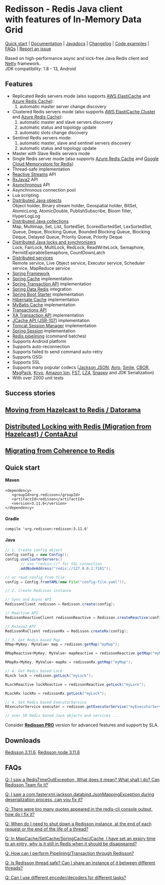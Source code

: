 # Redisson - Redis Java client<br/>with features of In-Memory Data Grid

[Quick start](https://github.com/redisson/redisson#quick-start) | [Documentation](https://github.com/redisson/redisson/wiki/Table-of-Content) | [Javadocs](http://www.javadoc.io/doc/org.redisson/redisson/3.11.5) | [Changelog](https://github.com/redisson/redisson/blob/master/CHANGELOG.md) | [Code examples](https://github.com/redisson/redisson-examples) | [FAQs](https://github.com/redisson/redisson/wiki/16.-FAQ) | [Report an issue](https://github.com/redisson/redisson/issues/new)

Based on high-performance async and lock-free Java Redis client and [Netty](http://netty.io) framework.  
JDK compatibility:  1.8 - 13, Android  

## Features

* Replicated Redis servers mode (also supports [AWS ElastiCache](http://docs.aws.amazon.com/AmazonElastiCache/latest/UserGuide/Replication.html) and [Azure Redis Cache](https://azure.microsoft.com/en-us/services/cache/)):
    1. automatic master server change discovery
* Clustered Redis servers mode (also supports [AWS ElastiCache Cluster](http://docs.aws.amazon.com/AmazonElastiCache/latest/UserGuide/Clusters.html) and [Azure Redis Cache](https://azure.microsoft.com/en-us/services/cache/)):
    1. automatic master and slave servers discovery
    2. automatic status and topology update
    3. automatic slots change discovery
* Sentinel Redis servers mode: 
    1. automatic master, slave and sentinel servers discovery
    2. automatic status and topology update
* Master with Slave Redis servers mode  
* Single Redis server mode (also supports [Azure Redis Cache](https://azure.microsoft.com/en-us/services/cache/) and [Google Cloud Memorystore for Redis](https://cloud.google.com/memorystore/docs/redis/)) 
* Thread-safe implementation  
* [Reactive Streams](https://github.com/redisson/redisson/wiki/3.-operations-execution#32-reactive-way) API  
* [RxJava2](https://github.com/redisson/redisson/wiki/3.-operations-execution#32-reactive-way) API  
* [Asynchronous](https://github.com/redisson/redisson/wiki/3.-operations-execution#31-async-way) API  
* Asynchronous connection pool  
* Lua scripting  
* [Distributed Java objects](https://github.com/redisson/redisson/wiki/6.-Distributed-objects)  
    Object holder, Binary stream holder, Geospatial holder, BitSet, AtomicLong, AtomicDouble, PublishSubscribe,
    Bloom filter, HyperLogLog
* [Distributed Java collections](https://github.com/redisson/redisson/wiki/7.-Distributed-collections)  
    Map, Multimap, Set, List, SortedSet, ScoredSortedSet, LexSortedSet, Queue, Deque, Blocking Queue, Bounded Blocking Queue, Blocking Deque, Delayed Queue, Priority Queue, Priority Deque
* [Distributed Java locks and synchronizers](https://github.com/redisson/redisson/wiki/8.-Distributed-locks-and-synchronizers)  
    Lock, FairLock, MultiLock, RedLock, ReadWriteLock, Semaphore, PermitExpirableSemaphore, CountDownLatch
* [Distributed services](https://github.com/redisson/redisson/wiki/9.-distributed-services)  
    Remote service, Live Object service, Executor service, Scheduler service, MapReduce service
* [Spring Framework](https://github.com/redisson/redisson/wiki/14.-Integration%20with%20frameworks#141-spring-framework)
* [Spring Cache](https://github.com/redisson/redisson/wiki/14.-Integration%20with%20frameworks/#142-spring-cache) implementation
* [Spring Transaction API](https://github.com/redisson/redisson/wiki/14.-Integration-with-frameworks/#147-spring-transaction-manager) implementation
* [Spring Data Redis](https://github.com/redisson/redisson/wiki/14.-Integration-with-frameworks/#148-spring-data-redis) integration
* [Spring Boot Starter](https://github.com/redisson/redisson/wiki/14.-Integration-with-frameworks/#149-spring-boot-starter) implementation
* [Hibernate Cache](https://github.com/redisson/redisson/tree/master/redisson-hibernate) implementation
* [MyBatis Cache](https://github.com/redisson/redisson/tree/master/redisson-mybatis) implementation
* [Transactions API](https://github.com/redisson/redisson/wiki/10.-Additional-features#104-transactions)
* [XA Transaction API](https://github.com/redisson/redisson/wiki/10.-additional-features/#105-xa-transactions) implementation
* [JCache API (JSR-107)](https://github.com/redisson/redisson/wiki/14.-Integration%20with%20frameworks/#144-jcache-api-jsr-107-implementation) implementation
* [Tomcat Session Manager](https://github.com/redisson/redisson/wiki/14.-Integration%20with%20frameworks#145-tomcat-redis-session-manager) implementation
* [Spring Session](https://github.com/redisson/redisson/wiki/14.-Integration%20with%20frameworks/#146-spring-session) implementation
* [Redis pipelining](https://github.com/redisson/redisson/wiki/10.-additional-features#102-execution-batches-of-commands) (command batches)
* Supports Android platform  
* Supports auto-reconnection  
* Supports failed to send command auto-retry  
* Supports OSGi  
* Supports SSL  
* Supports many popular codecs ([Jackson JSON](https://github.com/FasterXML/jackson), [Avro](http://avro.apache.org/), [Smile](http://wiki.fasterxml.com/SmileFormatSpec), [CBOR](http://cbor.io/), [MsgPack](http://msgpack.org/), [Kryo](https://github.com/EsotericSoftware/kryo), [Amazon Ion](https://amzn.github.io/ion-docs/), [FST](https://github.com/RuedigerMoeller/fast-serialization), [LZ4](https://github.com/jpountz/lz4-java), [Snappy](https://github.com/xerial/snappy-java) and JDK Serialization)
* With over 2000 unit tests  
<!--
Used by
================================
[![Siemens](https://redisson.org/assets/logos/client29.png "Siemens")](https://www.siemens.com) &nbsp;&nbsp;&nbsp;
[![BMW GROUP](https://redisson.org/assets/logos/client27.png "BMW GROUP")](https://www.bmwgroup.com) &nbsp;&nbsp;&nbsp;
[![AIG](https://redisson.org/assets/logos/client24.png "AIG")](https://www.aig.com/) &nbsp;&nbsp;&nbsp;
[![S&P Global](https://redisson.org/assets/logos/client20.png "S&P Global")](https://www.spglobal.com/) &nbsp;&nbsp;&nbsp;
[![SAP](https://redisson.org/assets/logos/client12.png "SAP")](http://www.sap.com/) &nbsp;&nbsp;&nbsp;
[![EA](https://redisson.org/assets/logos/client1.png "EA")](http://ea.com/) &nbsp;&nbsp;&nbsp;
[![Adobe](https://redisson.org/assets/logos/client23.png "Adobe")](https://www.adobe.com/)  

[![Jeppesen](https://redisson.org/assets/logos/client25.png "Jeppesen")](https://www.jeppesen.com/) &nbsp;&nbsp;&nbsp;
[![BROOKHAVEN](https://redisson.org/assets/logos/client6.png "Brookhaven National Laboratory")](http://bnl.gov/) &nbsp;&nbsp;&nbsp;
[![New Relic Synthetics](https://redisson.org/assets/logos/client3.png "New Relic Synthetics")](http://newrelic.com/synthetics) &nbsp;&nbsp;&nbsp;
[![Netflix](https://redisson.org/assets/logos/client10.png "Netflix")](https://netflix.com/) &nbsp;&nbsp;&nbsp;
[![Personal Capital](https://redisson.org/assets/logos/client26.png "Personal Capital")](https://www.personalcapital.com)  

[![Singtel](https://redisson.org/assets/logos/client5.png "New Relic Synthetics")](http://singtel.com/) &nbsp;&nbsp;&nbsp;
[![Baidu](https://redisson.org/assets/logos/client2.png "Baidu")](http://baidu.com/) &nbsp;&nbsp;&nbsp;
[![Infor](https://redisson.org/assets/logos/client4.png "Infor")](http://www.infor.com/) &nbsp;&nbsp;&nbsp;
[![Crimson Hexagon](https://redisson.org/assets/logos/client7.png "Crimson Hexagon")](https://www.crimsonhexagon.com/) &nbsp;&nbsp;&nbsp;
[![ContaAzul](https://redisson.org/assets/logos/client18.png "ContaAzul")](https://contaazul.com/)&nbsp;&nbsp;&nbsp;
[![马蜂窝](https://redisson.org/assets/logos/client33.png "马蜂窝")](http://www.mafengwo.cn/)  

[![Datorama](https://redisson.org/assets/logos/client8.png "Datorama")](https://datorama.com/)&nbsp;&nbsp;&nbsp;
[![Ticketmaster](https://redisson.org/assets/logos/client14.png "Ticketmaster")](http://www.ticketmaster.com/)&nbsp;&nbsp;&nbsp;
[![NAB](https://redisson.org/assets/logos/client11.png "NAB")](https://www.nab.com.au/)&nbsp;&nbsp;&nbsp;
[![Juniper](https://redisson.org/assets/logos/client31.png "Juniper")](https://www.juniper.net/)&nbsp;&nbsp;&nbsp;
[![火币](https://redisson.org/assets/logos/client32.png "火币")](https://www.huobi.com/)&nbsp;&nbsp;&nbsp;

[![Alibaba](https://redisson.org/assets/logos/client19.png "Alibaba")](http://www.alibaba-inc.com)&nbsp;&nbsp;&nbsp;
[![Flipkart](https://redisson.org/assets/logos/client21.png "Flipkart")](https://www.flipkart.com/)&nbsp;&nbsp;&nbsp;
[![Invaluable](https://redisson.org/assets/logos/client13.png "Invaluable")](http://www.invaluable.com/)&nbsp;&nbsp;&nbsp;
[![BBK](https://redisson.org/assets/logos/client22.png "BBK")](http://www.gdbbk.com/)  
[![SULAKE](https://redisson.org/assets/logos/client17.png "SULAKE")](http://www.sulake.com/)

<sub>Logos, product names and all other trademarks displayed on this page belong to their respective holders and used for identification purposes only. Use of these trademarks, names and brands does not imply endorsement.</sub>
-->
## Success stories

## [Moving from Hazelcast to Redis  /  Datorama](https://engineering.datorama.com/moving-from-hazelcast-to-redis-b90a0769d1cb)  
## [Distributed Locking with Redis (Migration from Hazelcast)  /  ContaAzul](https://carlosbecker.com/posts/distributed-locks-redis/)  
## [Migrating from Coherence to Redis](https://www.youtube.com/watch?v=JF5R2ucKTEg)  


## Quick start

#### Maven 
    <dependency>
       <groupId>org.redisson</groupId>
       <artifactId>redisson</artifactId>
       <version>3.11.6</version>
    </dependency>  


#### Gradle
    compile 'org.redisson:redisson:3.11.6'  

#### Java

```java
// 1. Create config object
Config config = new Config();
config.useClusterServers()
       // use "rediss://" for SSL connection
      .addNodeAddress("redis://127.0.0.1:7181");

// or read config from file
config = Config.fromYAML(new File("config-file.yaml")); 
```

```java
// 2. Create Redisson instance

// Sync and Async API
RedissonClient redisson = Redisson.create(config);

// Reactive API
RedissonReactiveClient redissonReactive = Redisson.createReactive(config);

// RxJava2 API
RedissonRxClient redissonRx = Redisson.createRx(config);
```

```java
// 3. Get Redis based Map
RMap<MyKey, MyValue> map = redisson.getMap("myMap");

RMapReactive<MyKey, MyValue> mapReactive = redissonReactive.getMap("myMap");

RMapRx<MyKey, MyValue> mapRx = redissonRx.getMap("myMap");
```

```java
// 4. Get Redis based Lock
RLock lock = redisson.getLock("myLock");

RLockReactive lockReactive = redissonReactive.getLock("myLock");

RLockRx lockRx = redissonRx.getLock("myLock");
```

```java
// 4. Get Redis based ExecutorService
RExecutorService executor = redisson.getExecutorService("myExecutorService");

// over 50 Redis based Java objects and services ...

```

Consider __[Redisson PRO](https://redisson.pro)__ version for advanced features and support by SLA.

## Downloads
   
[Redisson 3.11.6](https://repository.sonatype.org/service/local/artifact/maven/redirect?r=central-proxy&g=org.redisson&a=redisson&v=3.11.6&e=jar),
[Redisson node 3.11.6](https://repository.sonatype.org/service/local/artifact/maven/redirect?r=central-proxy&g=org.redisson&a=redisson-all&v=3.11.6&e=jar)  

## FAQs

[Q: I saw a RedisTimeOutException, What does it mean? What shall I do? Can Redisson Team fix it?](https://github.com/redisson/redisson/wiki/16.-FAQ#q-i-saw-a-redistimeoutexception-what-does-it-mean-what-shall-i-do-can-redisson-team-fix-it)

[Q: I saw a com.fasterxml.jackson.databind.JsonMappingException during deserialization process, can you fix it?](https://github.com/redisson/redisson/wiki/16.-FAQ#q-i-saw-a-comfasterxmljacksondatabindjsonmappingexception-during-deserialization-process-can-you-fix-it)

[Q: There were too many quotes appeared in the redis-cli console output, how do I fix it?](https://github.com/redisson/redisson/wiki/16.-FAQ#q-there-were-too-many-quotes-appeared-in-the-redis-cli-console-output-how-do-i-fix-it)

[Q: When do I need to shut down a Redisson instance, at the end of each request or the end of the life of a thread?](https://github.com/redisson/redisson/wiki/16.-FAQ#q-when-do-i-need-to-shut-down-a-redisson-instance-at-the-end-of-each-request-or-the-end-of-the-life-of-a-thread)

[Q: In MapCache/SetCache/SpringCache/JCache, I have set an expiry time to an entry, why is it still in Redis when it should be disappeared?](https://github.com/redisson/redisson/wiki/16.-FAQ#q-in-mapcachesetcachespringcachejcache-i-have-set-an-expiry-time-to-an-entry-why-is-it-still-in-redis-when-it-should-be-disappeared)

[Q: How can I perform Pipelining/Transaction through Redisson?](https://github.com/redisson/redisson/wiki/16.-FAQ#q-how-can-i-perform-pipeliningtransaction-through-redisson)

[Q: Is Redisson thread safe? Can I share an instance of it between different threads?](https://github.com/redisson/redisson/wiki/16.-FAQ#q-is-redisson-thread-safe-can-i-share-an-instance-of-it-between-different-threads)

[Q: Can I use different encoder/decoders for different tasks?](https://github.com/redisson/redisson/wiki/16.-FAQ#q-can-i-use-different-encoderdecoders-for-different-tasks)

